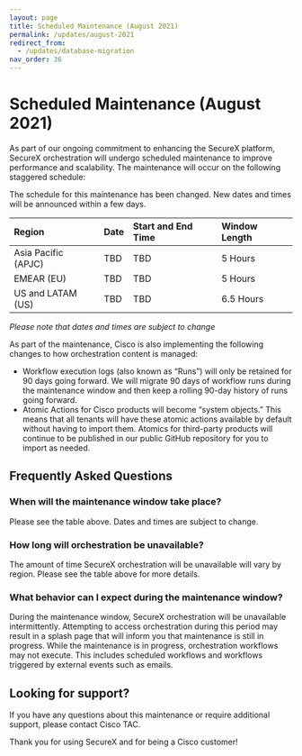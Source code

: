 ```yaml
---
layout: page
title: Scheduled Maintenance (August 2021)
permalink: /updates/august-2021
redirect_from:
  - /updates/database-migration
nav_order: 36
---
```


# Scheduled Maintenance (August 2021)
As part of our ongoing commitment to enhancing the SecureX platform, SecureX orchestration will undergo scheduled maintenance to improve performance and scalability. The maintenance will occur on the following staggered schedule:

<div class="cisco-alert cisco-alert-info"><i class="fa fa-info-circle mr-1 cisco-icon-info"></i> The schedule for this maintenance has been changed. New dates and times will be announced within a few days.</div>

| Region | Date | Start and End Time | Window Length |
|:-------|:-----|:-------------------|:--------------|
| Asia Pacific (APJC) | TBD | TBD | 5 Hours |
| EMEAR (EU) | TBD | TBD | 5 Hours |
| US and LATAM (US) | TBD | TBD | 6.5 Hours |

*Please note that dates and times are subject to change*

As part of the maintenance, Cisco is also implementing the following changes to how orchestration content is managed:
* Workflow execution logs (also known as “Runs”) will only be retained for 90 days going forward. We will migrate 90 days of workflow runs during the maintenance window and then keep a rolling 90-day history of runs going forward.
* Atomic Actions for Cisco products will become “system objects.” This means that all tenants will have these atomic actions available by default without having to import them. Atomics for third-party products will continue to be published in our public GitHub repository for you to import as needed.

## Frequently Asked Questions

### When will the maintenance window take place?
Please see the table above. Dates and times are subject to change.
### How long will orchestration be unavailable?
The amount of time SecureX orchestration will be unavailable will vary by region. Please see the table above for more details.
### What behavior can I expect during the maintenance window?
During the maintenance window, SecureX orchestration will be unavailable intermittently. Attempting to access orchestration during this period may result in a splash page that will inform you that maintenance is still in progress. While the maintenance is in progress, orchestration workflows may not execute. This includes scheduled workflows and workflows triggered by external events such as emails.

## Looking for support?
If you have any questions about this maintenance or require additional support, please contact Cisco TAC.

Thank you for using SecureX and for being a Cisco customer!